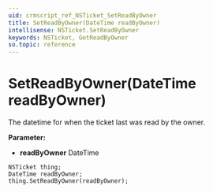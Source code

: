 ```yaml
---
uid: crmscript_ref_NSTicket_SetReadByOwner
title: SetReadByOwner(DateTime readByOwner)
intellisense: NSTicket.SetReadByOwner
keywords: NSTicket, GetReadByOwner
so.topic: reference
---
```


# SetReadByOwner(DateTime readByOwner)

The datetime for when the ticket last was read by the owner.

**Parameter:** 
* **readByOwner** DateTime

```crmscript
NSTicket thing;
DateTime readByOwner;
thing.SetReadByOwner(readByOwner);
```

